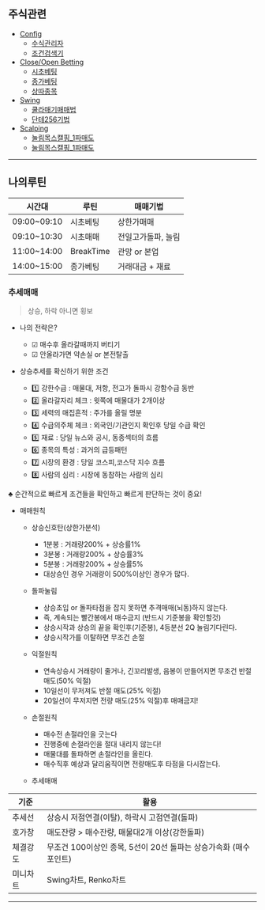 ## 주식관련

- [Config](./_config_/)
  - [수식관리자](./_config_/수식관리자/)
  - [조건검색기](./_config_/조건검색기/)
- [Close/Open Betting](./co_bet/)
  - [시초베팅](./co_bet/시초베팅.md)
  - [종가베팅](./co_bet/종가베팅.md)
  - [상따종목](./co_bet/상따종목.md)
- [Swing](./swing/)
  - [쿨라매기매매법](./swing/쿨라매기매매.md)
  - [단테256기법](./swing/단테256기법.md)
- [Scalping](./scalping/)
  - [눌림목스캘핑_1파매도](./scalping/scalp_tech_01.html)
  - [눌림목스캘핑_1파매도](./scalping/눌림목스캘핑_1파매도.html)

---
## 나의루틴

| 시간대 | 루틴 | 매매기법 | 
|-------|------|------| 
| 09:00~09:10 | 시초베팅  | 상한가매매 |
| 09:10~10:30 | 시초매매  | 전일고가돌파, 눌림 |
| 11:00~14:00 | BreakTime  | 관망 or 본업   |
| 14:00~15:00 | 종가베팅  | 거래대금 + 재료 |


### 추세매매
> 상승, 하락 아니면 횡보

- 나의 전략은? <br/>
  - ☑ 매수후 올라갈때까지 버티기
  - ☑ 안올라가면 약손실 or 본전탈출

- 상승추세를 확신하기 위한 조건 <br/>
  - 1️⃣ 강한수급 : 매물대, 저항, 전고가 돌파시 강함수급 동반
  - 2️⃣ 올라갈자리 체크 : 윗쪽에 매물대가 2개이상
  - 3️⃣ 세력의 매집흔적 : 주가를 올릴 명분
  - 4️⃣ 수급의주체 체크 : 외국인/기관인지 확인후 당일 수급 확인
  - 5️⃣ 재료 : 당일 뉴스와 공시, 동종섹터의 흐름
  - 6️⃣ 종목의 특성 : 과거의 급등패턴
  - 7️⃣ 시장의 환경 : 당일 코스피,코스닥 지수 흐름
  - 8️⃣ 사람의 심리 : 시장에 동참하는 사람의 심리

♣️ 순간적으로 빠르게 조건들을 확인하고 빠르게 판단하는 것이 중요!
<br/>

- 매매원칙
  - 상승신호탄(상한가분석)
    - 1분봉 : 거래량200% + 상승률1%
    - 3분봉 : 거래량200% + 상승률3%
    - 5분봉 : 거래량200% + 상승률5%
    - 대상승인 경우 거래량이 500%이상인 경우가 많다.

  - 돌파눌림
    - 상승초입 or 돌파타점을 잡지 못하면 추격매매(뇌동)하지 않는다. 
    - 즉, 계속되는 빨간봉에서 매수금지 (반드시 기준봉을 확인할것)
    - 상승시작과 상승의 끝을 확인후(기준봉), 4등분선 2Q 눌림기다린다.
    - 상승시작가를 이탈하면 무조건 손절
  - 익절원칙
    - 연속상승시 거래량이 줄거나, 긴꼬리발생, 음봉이 만들어지면 무조건 반절 매도(50% 익절)
    - 10일선이 무저져도 반절 매도(25% 익절)
    - 20일선이 무저지면 전량 매도(25% 익절)후 매매금지!
  - 손절원칙
    - 매수전 손절라인을 긋는다
    - 진행중에 손절라인을 절대 내리지 않는다!
    - 매물대를 돌파하면 손절라인을 올린다. 
    - 매수직후 예상과 달리움직이면 전량매도후 타점을 다시잡는다. 

  - 추세매매
<!-- 
    - 추세선 : 상승시 저점연결(이탈), 하락시 고점연결(돌파)
    - 호가창 : 매도잔량 > 매수잔량, 매물대2개 이상(강한돌파)
    - 체결강도 : 무조건 100이상인 종목, 5선이 20선 돌파는 상승가속화 (매수포인트)
    - 미니차트 : Swing차트, Renko차트
-->

| 기준 | 활용 |
|-----|------|
| 추세선 | 상승시 저점연결(이탈), 하락시 고점연결(돌파) |
| 호가창 | 매도잔량 > 매수잔량, 매물대2개 이상(강한돌파) |
| 체결강도 | 무조건 100이상인 종목, 5선이 20선 돌파는 상승가속화 (매수포인트) |
| 미니차트 | Swing차트, Renko차트 |



---